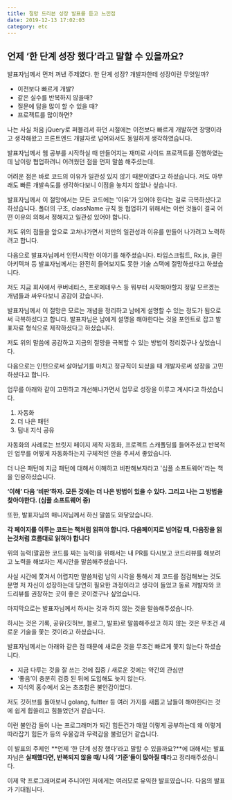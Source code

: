 ```yaml
---
title: 절망 드리븐 성장 발표를 듣고 느낀점
date: 2019-12-13 17:02:03
category: etc
---
```


## 언제 ‘한 단계 성장 했다’라고 말할 수 있을까요?

발표자님께서 먼저 꺼낸 주제였다.
한 단계 성장?
개발자한테 성장이란 무엇일까?

- 이전보다 빠르게 개발?
- 같은 실수를 반복하지 않을때?
- 질문에 답을 많이 할 수 있을 때?
- 프로젝트를 많이하면?

나는 사실 처음 jQuery로 퍼블리셔 하던 시절에는 이전보다 빠르게 개발하면 장땡이라고 생각해왔고 프론트엔드 개발자로 넘어와서도 동일하게 생각하였습니다.

발표자님께서 웹 공부를 시작하실 때 만들어지는 재미로 사이드 프로젝트를 진행하였는데 남이랑 협업하려니 어려웠던 점을 먼저 말씀 해주셨는데.

어려운 점은 바로 코드의 이유가 일관성 있지 않기 때문이였다고 하셨습니다.
저도 아무래도 빠른 개발속도를 생각하다보니 이점을 놓치지 않았나 싶습니다.

발표자님께서 이 절망에서는 모든 코드에는 '이유'가 있어야 한다는 걸로 극복하셨다고 하셨습니다.
폴더의 구조, className 규칙 등 협업하기 위해서는 이런 것들이 결국 어떤 이유의 의해서 정해지고 일관성 있어야 합니다.

저도 위의 점들을 앞으로 고쳐나가면서 저만의 일관성과 이유를 만들어 나가려고 노력하려고 합니다.

다음으로 발표자님께서 인턴시작한 이야기를 해주셨습니다.
타입스크립트, Rx.js, 클린 아키텍쳐 등 발표자님께서는 완전히 들어보지도 못한 기술 스택에 절망하셨다고 하셨습니다.

저도 지금 회사에서 쿠버네티스, 프로메테우스 등 뭐부터 시작해야할지 정말 모르겠는 개념들과 싸우다보니 공감이 갔습니다.

발표자님께서 이 절망은 모르는 개념을 정리하고 남에게 설명할 수 있는 정도가 됨으로써 극복하셨다고 합니다.
발표자님은 남에게 설명을 해야한다는 것을 포인트로 잡고 발표자료 형식으로 제작하셨다고 하셨습니다.

저도 위의 말씀에 공감하고 지금의 절망을 극복할 수 있는 방법이 정리겠구나 싶었습니다.

다음으로는 인턴으로써 살아남기를 마치고 정규직이 되셨을 때 개발자로써 성장을 고민하셨다고 합니다.

업무를 아래와 같이 고민하고 개선해나가면서 업무로 성장을 이루고 계시다고 하셨습니다.

1. 자동화
2. 더 나은 패턴
3. 팀내 지식 공유

자동화의 사례로는 브릿지 페이지 제작 자동화, 프로젝트 스캐폴딩를 들어주셨고 반복적인 업무를 어떻게 자동화하는지 구체적인 안을 주셔서 좋았습니다.

더 나은 패턴에 지금 패턴에 대해서 이해하고 비판해보자라고 '심플 소프트웨어'라는 책을 인용하셨습니다.

**‘이해’ 다음 ‘비판’하자. 모든 것에는 더 나은 방법이 있을 수 있다. 그리고 나는 그 방법을 찾아야한다. (심플 소프트웨어 중)**

또한, 발표자님의 매니저님께서 하신 말씀도 와닿았습니다.

**각 페이지를 이루는 코드는 책처럼 읽혀야 합니다. 다음페이지로 넘어갈 때, 다음장을 읽는것처럼 흐름대로 읽혀야 합니다**

위의 능력(깔끔한 코드를 짜는 능력)을 위해서는 내 PR를 다시보고 코드리뷰를 해보려고 노력을 해보자는 제시안을 말씀해주셨습니다.

사실 시간에 쫓겨서 어렵지만 말씀처럼 남의 시각을 통해서 제 코드를 점검해보는 것도 분명 저 자신이 성장하는데 당연히 필요한 과정이라고 생각이 들었고 동료 개발자와 코드리뷰를 권장하는 곳이 좋은 곳이겠구나 싶었습니다.

마지막으로는 발표자님께서 하시는 것과 하지 않는 것을 말씀해주셨습니다.

하시는 것은 기록, 공유(깃허브, 블로그, 발표)로 말씀해주셨고 하지 않는 것은 무조건 새로운 기술을 쫓는 것이라고 하셨습니다.

발표자님께서는 아래와 같은 점 때문에 새로운 것을 무조건 빠르게 쫓지 않는다 하셨습니다.

- 지금 다루는 것을 잘 쓰는 것에 집중 / 새로운 것에는 약간의 관심만
- ‘좋음’이 충분히 검증 된 뒤에 도입해도 늦지 않는다.
- 지식의 홍수에서 오는 초조함은 불안감이었다.

저도 깃허브를 돌아보니 golang, fultter 등 여러 가지를 새롭고 남들이 해야한다는 것에 쉽게 휩쓸리고 힘들었던거 같습니다.

이런 불안감 들이 나는 프로그래머가 되긴 힘든건가 매일 이렇게 공부하는데 왜 이렇게 따라잡기 힘든가 등의 우울감과 무력감을 불렀던거 같습니다.

이 발표의 주제인 **언제 ‘한 단계 성장 했다’라고 말할 수 있을까요?**에 대해서는 발표자님은 **실패했다면, 반복되지 않을 때/ 나의 ‘기준’들이 많아질 때**라고 정리해주셨습니다.

이제 막 프로그래머로써 주니어인 저에게는 여러모로 유익한 발표였습니다.
다음의 발표가 기대됩니다.
